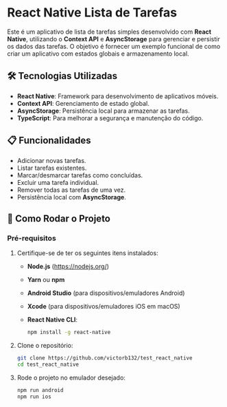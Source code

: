 # React Native Lista de Tarefas

Este é um aplicativo de lista de tarefas simples desenvolvido com **React Native**, utilizando o **Context API** e **AsyncStorage** para gerenciar e persistir os dados das tarefas. O objetivo é fornecer um exemplo funcional de como criar um aplicativo com estados globais e armazenamento local.

## 🛠️ Tecnologias Utilizadas

- **React Native**: Framework para desenvolvimento de aplicativos móveis.
- **Context API**: Gerenciamento de estado global.
- **AsyncStorage**: Persistência local para armazenar as tarefas.
- **TypeScript**: Para melhorar a segurança e manutenção do código.

## 📋 Funcionalidades

- Adicionar novas tarefas.
- Listar tarefas existentes.
- Marcar/desmarcar tarefas como concluídas.
- Excluir uma tarefa individual.
- Remover todas as tarefas de uma vez.
- Persistência local com **AsyncStorage**.

## 🚀 Como Rodar o Projeto

### Pré-requisitos

1. Certifique-se de ter os seguintes itens instalados:

   - **Node.js** (https://nodejs.org/)
   - **Yarn** ou **npm**
   - **Android Studio** (para dispositivos/emuladores Android)
   - **Xcode** (para dispositivos/emuladores iOS em macOS)
   - **React Native CLI**:

     ```bash
     npm install -g react-native
     ```

2. Clone o repositório:

   ```bash
   git clone https://github.com/victorb132/test_react_native
   cd test_react_native

   ```

3. Rode o projeto no emulador desejado:

   ```bash
   npm run android
   npm run ios
   ```
